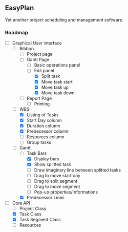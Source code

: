 EasyPlan
---
Yet another project scheduling and management software.

### Roadmap
- [ ] Graphical User Interface
  - [ ] Ribbon
    - [ ] Project page
    - [ ] Gantt Page
      - [ ] Basic operations panel
      - [ ] Edit panel
        - [x] Split task
        - [x] Move task start
        - [x] Move task up
        - [x] Move task down
    - [ ] Report Page
      - [ ] Printing
  - [ ] WBS
    - [x] Listing of Tasks
    - [x] Start Day column
    - [x] Duration column
    - [x] Predecessor column
    - [ ] Resources column
    - [ ] Group tasks
  - [ ] Gantt
    - [ ] Task Bars
      - [x] Display bars
      - [x] Show splitted task
      - [ ] Draw imaginary line between splitted tasks
      - [ ] Drag to move start day
      - [ ] Drag to split segment
      - [ ] Drag to move segment
      - [ ] Pop-up properties/informations
    - [x] Predecessor Lines
- [ ] Core API
  - [ ] Project Class
  - [x] Task Class
  - [x] Task Segment Class
  - [ ] Resources